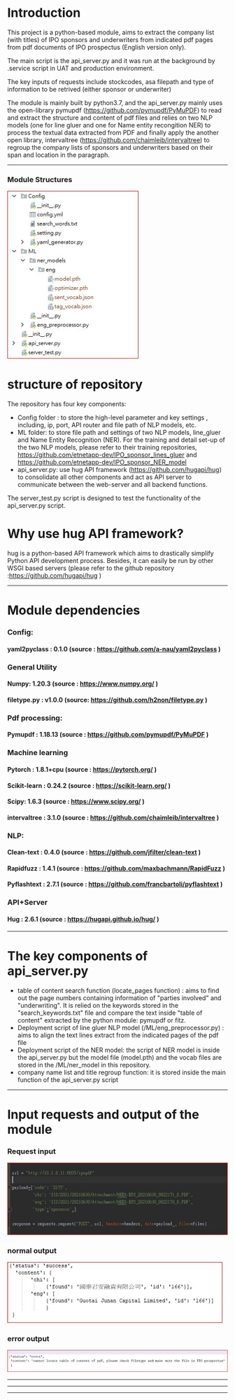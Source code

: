 # Introduction

This project is a python-based module, aims to extract the company list (with titles) of IPO sponsors and underwriters from indicated pdf pages from pdf documents of IPO prospectus (English version only).

The main script is the api_server.py and it was run at the background by .service script in UAT and production environment. 

The key inputs of requests include stockcodes, asa filepath and type of information to be retrived (either sponsor or underwriter)

The module is mainly built by python3.7, and the api_server.py mainly uses the open-library pymupdf (https://github.com/pymupdf/PyMuPDF) to read and extract the structure and content of pdf files and relies on two NLP models (one for line gluer  and one for Name entity recongition NER) to process the textual data extracted from PDF and finally apply the another open library, intervaltree (https://github.com/chaimleib/intervaltree) to regroup the company lists of sponsors and underwriters based on their span and location in the paragraph.

--------------------------------------------------------------------------------------------------------------------------------------------------------------------------

### **Module Structures**
![](pic/structure.JPG)

# structure of repository

The repository has four key components:
- Config folder : to store the high-level parameter and key settings , including, ip, port, API router and file path of NLP models, etc.
- ML folder: to store file path and settings of two NLP models, line_gluer and Name Entity Recognition (NER). For the training and detail set-up of the two NLP models, please refer to their training repositories, https://github.com/etnetapp-dev/IPO_sponsor_lines_gluer  and https://github.com/etnetapp-dev/IPO_sponsor_NER_model 
- api_server.py: use hug API framework (https://github.com/hugapi/hug) to consolidate all other components and act as API server to communicate between the web-server and all backend functions.

The server_test.py script is designed to test the functionality of the api_server.py script. 

# Why use hug API framework?
hug is a python-based API framework which aims to drastically simplify Python API development process. Besides, it can easily be run by other WSGI based servers (please refer to the github repository :https://github.com/hugapi/hug )



--------------------------------------------------------------------------------------------------------------------------------------------------------------------------
# **Module dependencies** 
### Config:
#### yaml2pyclass : 0.1.0 (source : https://github.com/a-nau/yaml2pyclass  )

### General Utility
#### Numpy: 1.20.3 (source : https://www.numpy.org/ )
#### filetype.py : v1.0.0 (source:  https://github.com/h2non/filetype.py )

### Pdf processing:
#### Pymupdf : 1.18.13 (source : https://github.com/pymupdf/PyMuPDF )

### Machine learning
#### Pytorch : 1.8.1+cpu (source : https://pytorch.org/  )
#### Scikit-learn : 0.24.2 (source : https://scikit-learn.org/ )
#### Scipy: 1.6.3 (source : https://www.scipy.org/ )
#### intervaltree : 3.1.0 (source : https://github.com/chaimleib/intervaltree )

### NLP:
#### Clean-text : 0.4.0 (source : https://github.com/jfilter/clean-text )
#### Rapidfuzz : 1.4.1 (source : https://github.com/maxbachmann/RapidFuzz )
#### Pyflashtext : 2.7.1  (source :  https://github.com/francbartoli/pyflashtext )

### API+Server
#### Hug : 2.6.1 (source : https://hugapi.github.io/hug/ )

--------------------------------------------------------------------------------------------------------------------------------------------------------------------------
# The key components of api_server.py
- table of content search function (locate_pages function) : aims to find out the page numbers containing information of "parties involved" and "underwriting". It is relied on the keywords stored in the "search_keywords.txt" file and compare the text inside "table of content" extracted by the python module: pymupdf or fitz.
- Deployment script of line gluer NLP model (/ML/eng_preprocessor.py) : aims to align the text lines extract from the indicated pages of the pdf file
- Deployment script of the NER model: the script of NER model is inside the api_server.py but the model file (model.pth) and the vocab files are stored in the /ML/ner_model in this repository. 
- company name list and title regroup function: it is stored inside the main function of the api_server.py script



--------------------------------------------------------------------------------------------------------------------------------------------------------------------------
# Input requests and output of the module

### **Request input**
![](pic/input.JPG)



### **normal output**
![](pic/output.JPG)


### **error output**
![](pic/error_output.JPG)


--------------------------------------------------------------------------------------------------------------------------------------------------------------------------



--------------------------------------------------------------------------------------------------------------------------------------------------------------------------



--------------------------------------------------------------------------------------------------------------------------------------------------------------------------
